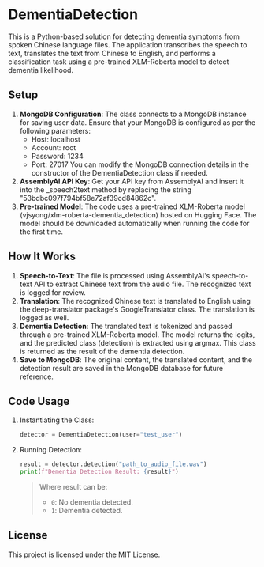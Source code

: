 # DementiaDetection

This is a Python-based solution for detecting dementia symptoms from spoken Chinese language files. The application transcribes the speech to text, translates the text from Chinese to English, and performs a classification task using a pre-trained XLM-Roberta model to detect dementia likelihood.

## Setup
1. **MongoDB Configuration**: The class connects to a MongoDB instance for saving user data. Ensure that your MongoDB is configured as per the following parameters:
    * Host: localhost
    * Account: root
    * Password: 1234
    * Port: 27017
    You can modify the MongoDB connection details in the constructor of the DementiaDetection class if needed.
2. **AssemblyAI API Key**: Get your API key from AssemblyAI and insert it into the _speech2text method by replacing the string "53bdbc097f794bf58e72af39cd84862c".
3. **Pre-trained Model**: The code uses a pre-trained XLM-Roberta model (vjsyong/xlm-roberta-dementia_detection) hosted on Hugging Face. The model should be downloaded automatically when running the code for the first time.

## How It Works
1. **Speech-to-Text**: The file is processed using AssemblyAI's speech-to-text API to extract Chinese text from the audio file. The recognized text is logged for review.
2. **Translation**: The recognized Chinese text is translated to English using the deep-translator package's GoogleTranslator class. The translation is logged as well.
3. **Dementia Detection**: The translated text is tokenized and passed through a pre-trained XLM-Roberta model. The model returns the logits, and the predicted class (detection) is extracted using argmax. This class is returned as the result of the dementia detection.
4. **Save to MongoDB**: The original content, the translated content, and the detection result are saved in the MongoDB database for future reference.

## Code Usage
1. Instantiating the Class:
    ```python
    detector = DementiaDetection(user="test_user")
    ```
2. Running Detection:
    ```python
    result = detector.detection("path_to_audio_file.wav")
    print(f"Dementia Detection Result: {result}")
    ```
    > Where result can be:
    > - `0`: No dementia detected.
    > - `1`: Dementia detected.

## License
This project is licensed under the MIT License.